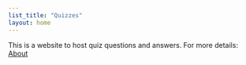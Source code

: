 ```yaml
---
list_title: "Quizzes" 
layout: home
---
```


This is a website to host quiz questions and answers.
For more details: [About](about/) 

